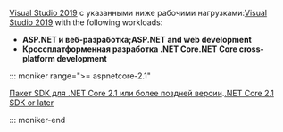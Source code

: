 <span data-ttu-id="3ee86-101">[Visual Studio 2019](https://visualstudio.microsoft.com/downloads/?utm_medium=microsoft&utm_source=docs.microsoft.com&utm_campaign=inline+link&utm_content=download+vs2019) с указанными ниже рабочими нагрузками:</span><span class="sxs-lookup"><span data-stu-id="3ee86-101">[Visual Studio 2019](https://visualstudio.microsoft.com/downloads/?utm_medium=microsoft&utm_source=docs.microsoft.com&utm_campaign=inline+link&utm_content=download+vs2019) with the following workloads:</span></span>

* <span data-ttu-id="3ee86-102">**ASP.NET и веб-разработка;**</span><span class="sxs-lookup"><span data-stu-id="3ee86-102">**ASP.NET and web development**</span></span>
* <span data-ttu-id="3ee86-103">**Кроссплатформенная разработка .NET Core**</span><span class="sxs-lookup"><span data-stu-id="3ee86-103">**.NET Core cross-platform development**</span></span>

::: moniker range=">= aspnetcore-2.1"

<span data-ttu-id="3ee86-104">[Пакет SDK для .NET Core 2.1 или более поздней версии](https://dotnet.microsoft.com/download).</span><span class="sxs-lookup"><span data-stu-id="3ee86-104">[.NET Core 2.1 SDK or later](https://dotnet.microsoft.com/download)</span></span>

::: moniker-end
